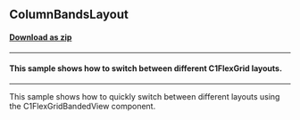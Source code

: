 ## ColumnBandsLayout
#### [Download as zip](https://grapecity.github.io/DownGit/#/home?url=https://github.com/GrapeCity/ComponentOne-WinForms-Samples/tree/master/NetFramework\FlexGrid\CS\ColumnBandsLayout)
____
#### This sample shows how to switch between different C1FlexGrid layouts.
____
This sample shows how to quickly switch between different layouts using the C1FlexGridBandedView component.
